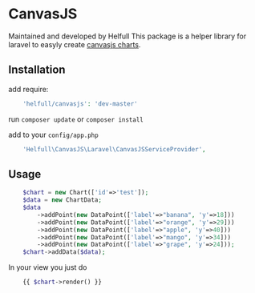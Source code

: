 # CanvasJS

Maintained and developed by Helfull
This package is a helper library for laravel to easyly create [canvasjs charts](http://canvasjs.com).

## Installation

add require:

``` php
    'helfull/canvasjs': 'dev-master'
```  

run `composer update` or `composer install`  
  
add to your `config/app.php`

``` php
    'Helfull\CanvasJS\Laravel\CanvasJSServiceProvider',
```


## Usage

``` php
    $chart = new Chart(['id'=>'test']);
    $data = new ChartData;
    $data
        ->addPoint(new DataPoint(['label'=>"banana", 'y'=>18]))
        ->addPoint(new DataPoint(['label'=>"orange", 'y'=>29]))
        ->addPoint(new DataPoint(['label'=>"apple", 'y'=>40]))
        ->addPoint(new DataPoint(['label'=>"mango", 'y'=>34]))
        ->addPoint(new DataPoint(['label'=>"grape", 'y'=>24]));
    $chart->addData($data);
```

In your view you just do
``` php
    {{ $chart->render() }}
```
